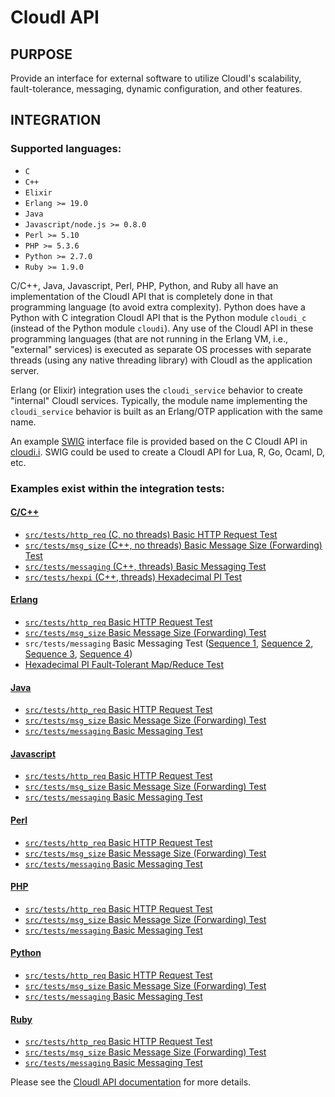# CloudI API

## PURPOSE

Provide an interface for external software to utilize CloudI's scalability,
fault-tolerance, messaging, dynamic configuration, and other features.

## INTEGRATION

### Supported languages:

* `C`
* `C++`
* `Elixir`
* `Erlang >= 19.0`
* `Java`
* `Javascript/node.js >= 0.8.0`
* `Perl >= 5.10`
* `PHP >= 5.3.6`
* `Python >= 2.7.0`
* `Ruby >= 1.9.0`

C/C++, Java, Javascript, Perl, PHP, Python, and Ruby all have an
implementation of the CloudI API that is completely done in that programming
language (to avoid extra complexity).  Python does have a Python with C
integration CloudI API that is the Python module `cloudi_c`
(instead of the Python module `cloudi`).  Any use of the CloudI API
in these programming languages (that are not running in the Erlang VM,
i.e., "external" services) is executed as separate OS processes with separate
threads (using any native threading library) with CloudI as the application
server.

Erlang (or Elixir) integration uses the `cloudi_service` behavior to
create "internal" CloudI services.  Typically, the module name implementing
the `cloudi_service` behavior is built as an Erlang/OTP application
with the same name.

An example [SWIG](http://www.swig.org/) interface file is provided based on the
C CloudI API in [cloudi.i](https://github.com/CloudI/CloudI/blob/develop/src/api/c/cloudi.i).
SWIG could be used to create a CloudI API for Lua, R, Go, Ocaml, D, etc.

### Examples exist within the integration tests:

#### [C/C++](http://cloudi.org/faq.html#6_C)

* [`src/tests/http_req` (C, no threads) Basic HTTP Request Test](https://github.com/CloudI/CloudI/blob/master/src/tests/http_req/c_src/main.c)
* [`src/tests/msg_size` (C++, no threads) Basic Message Size (Forwarding) Test](https://github.com/CloudI/CloudI/blob/master/src/tests/msg_size/cxx_src/main.cpp)
* [`src/tests/messaging` (C++, threads) Basic Messaging Test](https://github.com/CloudI/CloudI/blob/master/src/tests/messaging/cxx_src/main.cpp)
* [`src/tests/hexpi` (C++, threads) Hexadecimal PI Test](https://github.com/CloudI/CloudI/blob/master/src/tests/hexpi/cxx_src/main.cpp)

#### [Erlang](http://cloudi.org/faq.html#6_Erlang)

* [`src/tests/http_req` Basic HTTP Request Test](https://github.com/CloudI/CloudI/blob/master/src/tests/http_req/src/cloudi_service_http_req.erl)
* [`src/tests/msg_size` Basic Message Size (Forwarding) Test](https://github.com/CloudI/CloudI/blob/master/src/tests/msg_size/src/cloudi_service_msg_size.erl)
* `src/tests/messaging` Basic Messaging Test ([Sequence 1](https://github.com/CloudI/CloudI/blob/master/src/tests/messaging/src/cloudi_service_messaging_sequence1.erl), [Sequence 2](https://github.com/CloudI/CloudI/blob/master/src/tests/messaging/src/cloudi_service_messaging_sequence2.erl), [Sequence 3](https://github.com/CloudI/CloudI/blob/master/src/tests/messaging/src/cloudi_service_messaging_sequence3.erl), [Sequence 4](https://github.com/CloudI/CloudI/blob/master/src/tests/messaging/src/cloudi_service_messaging_sequence4.erl))
* [Hexadecimal PI Fault-Tolerant Map/Reduce Test](https://github.com/CloudI/CloudI/blob/master/src/tests/hexpi/src/cloudi_service_hexpi.erl)

#### [Java](http://cloudi.org/faq.html#6_Java)

* [`src/tests/http_req` Basic HTTP Request Test](https://github.com/CloudI/CloudI/blob/master/src/tests/http_req/org/cloudi/tests/http_req/Task.java)
* [`src/tests/msg_size` Basic Message Size (Forwarding) Test](https://github.com/CloudI/CloudI/blob/master/src/tests/msg_size/org/cloudi/tests/msg_size/Task.java)
* [`src/tests/messaging` Basic Messaging Test](https://github.com/CloudI/CloudI/blob/master/src/tests/messaging/org/cloudi/tests/messaging/Task.java)

#### [Javascript](http://cloudi.org/faq.html#6_JavaScript)

* [`src/tests/http_req` Basic HTTP Request Test](https://github.com/CloudI/CloudI/blob/master/src/tests/http_req/http_req.js)
* [`src/tests/msg_size` Basic Message Size (Forwarding) Test](https://github.com/CloudI/CloudI/blob/master/src/tests/msg_size/msg_size.js)
* [`src/tests/messaging` Basic Messaging Test](https://github.com/CloudI/CloudI/blob/master/src/tests/messaging/messaging.js)

#### [Perl](http://cloudi.org/faq.html#6_Perl)

* [`src/tests/http_req` Basic HTTP Request Test](https://github.com/CloudI/CloudI/blob/master/src/tests/http_req/http_req.pl)
* [`src/tests/msg_size` Basic Message Size (Forwarding) Test](https://github.com/CloudI/CloudI/blob/master/src/tests/msg_size/msg_size.pl)
* [`src/tests/messaging` Basic Messaging Test](https://github.com/CloudI/CloudI/blob/master/src/tests/messaging/MessagingTask.pm)

#### [PHP](http://cloudi.org/faq.html#6_PHP)

* [`src/tests/http_req` Basic HTTP Request Test](https://github.com/CloudI/CloudI/blob/master/src/tests/http_req/http_req.php)
* [`src/tests/msg_size` Basic Message Size (Forwarding) Test](https://github.com/CloudI/CloudI/blob/master/src/tests/msg_size/msg_size.php)
* [`src/tests/messaging` Basic Messaging Test](https://github.com/CloudI/CloudI/blob/master/src/tests/messaging/messaging.php)

#### [Python](http://cloudi.org/faq.html#6_Python)

* [`src/tests/http_req` Basic HTTP Request Test](https://github.com/CloudI/CloudI/blob/master/src/tests/http_req/http_req.py)
* [`src/tests/msg_size` Basic Message Size (Forwarding) Test](https://github.com/CloudI/CloudI/blob/master/src/tests/msg_size/msg_size.py)
* [`src/tests/messaging` Basic Messaging Test](https://github.com/CloudI/CloudI/blob/master/src/tests/messaging/messaging.py)

#### [Ruby](http://cloudi.org/faq.html#6_Ruby)

* [`src/tests/http_req` Basic HTTP Request Test](https://github.com/CloudI/CloudI/blob/master/src/tests/http_req/http_req.rb)
* [`src/tests/msg_size` Basic Message Size (Forwarding) Test](https://github.com/CloudI/CloudI/blob/master/src/tests/msg_size/msg_size.rb)
* [`src/tests/messaging` Basic Messaging Test](https://github.com/CloudI/CloudI/blob/master/src/tests/messaging/messaging.rb)

Please see the [CloudI API documentation](http://cloudi.org/api.html#Service)
for more details.

